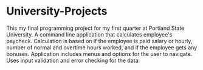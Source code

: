 # University-Projects
This my final programming project for my first quarter at Portland State University.
A command line application that calculates employee's paycheck.
Calculation is based on if the employee is paid salary or hourly, number of normal and overtime hours worked, and if the employee gets any bonuses.
Application includes menus and options for the user to navigate.
Uses input validation and error checking for the data.
